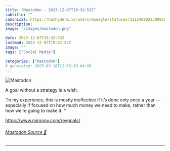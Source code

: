 ```yaml
---
title: "Mastodon - 2023-12-07T19:32:53Z"
subtitle: ""
canonical: https://hachyderm.io/users/mweagle/statuses/111540802230092094
description:
image: "/images/mastodon.png"

date: 2023-12-07T19:32:53Z
lastmod: 2023-12-07T19:32:53Z
image: ""
tags: ["Social Media"]

categories: ["mastodon"]
# generated: 2025-03-16T12:33:30-04:00
---
```

![Mastodon](/images/mastodon.png)

<p>A goal without a strategy is a wish. </p><p>“In my experience, this is mostly ineffective if it’s done only once a year — especially if focused on how much money we need to make, rather than how we’re going to make it. “</p><p><a href="https://www.mironov.com/revgoals/" target="_blank" rel="nofollow noopener noreferrer" translate="no"><span class="invisible">https://www.</span><span class="">mironov.com/revgoals/</span><span class="invisible"></span></a></p>


###### [Mastodon Source 🐘](https://hachyderm.io/@mweagle/111540802230092094)

___
